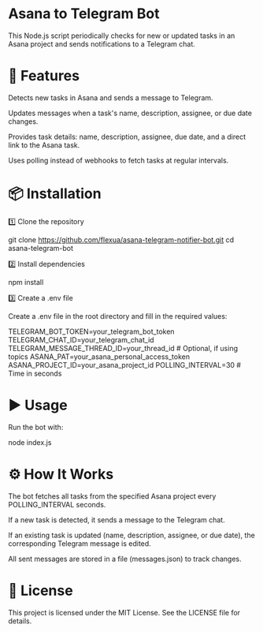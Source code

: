 # Asana to Telegram Bot

This Node.js script periodically checks for new or updated tasks in an Asana project and sends notifications to a Telegram chat.

# 🚀 Features

Detects new tasks in Asana and sends a message to Telegram.

Updates messages when a task's name, description, assignee, or due date changes.

Provides task details: name, description, assignee, due date, and a direct link to the Asana task.

Uses polling instead of webhooks to fetch tasks at regular intervals.

# 📦 Installation

1️⃣ Clone the repository

git clone https://github.com/flexua/asana-telegram-notifier-bot.git
cd asana-telegram-bot

2️⃣ Install dependencies

npm install

3️⃣ Create a .env file

Create a .env file in the root directory and fill in the required values:

TELEGRAM_BOT_TOKEN=your_telegram_bot_token
TELEGRAM_CHAT_ID=your_telegram_chat_id
TELEGRAM_MESSAGE_THREAD_ID=your_thread_id  # Optional, if using topics
ASANA_PAT=your_asana_personal_access_token
ASANA_PROJECT_ID=your_asana_project_id
POLLING_INTERVAL=30  # Time in seconds

# ▶️ Usage

Run the bot with:

node index.js

# ⚙️ How It Works

The bot fetches all tasks from the specified Asana project every POLLING_INTERVAL seconds.

If a new task is detected, it sends a message to the Telegram chat.

If an existing task is updated (name, description, assignee, or due date), the corresponding Telegram message is edited.

All sent messages are stored in a file (messages.json) to track changes.

# 📜 License

This project is licensed under the MIT License. See the LICENSE file for details.


